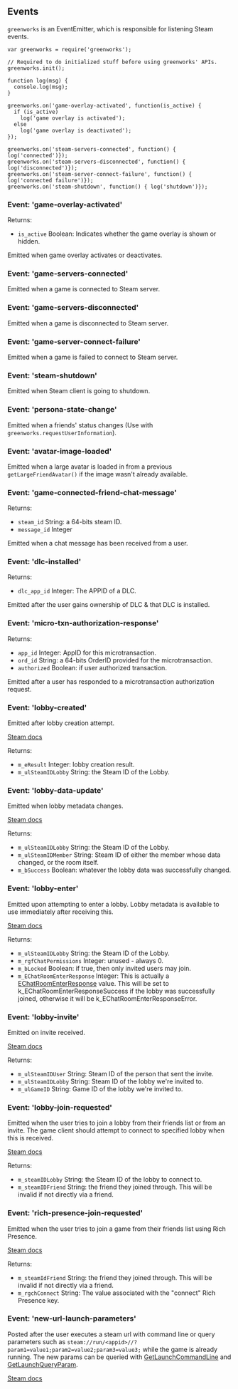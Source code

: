## Events

`greenworks` is an EventEmitter, which is responsible for listening Steam events.

```
var greenworks = require('greenworks');

// Required to do initialized stuff before using greenworks' APIs.
greenworks.init();

function log(msg) {
  console.log(msg);
}

greenworks.on('game-overlay-activated', function(is_active) {
  if (is_active)
    log('game overlay is activated');
  else
    log('game overlay is deactivated');
});

greenworks.on('steam-servers-connected', function() { log('connected')});
greenworks.on('steam-servers-disconnected', function() { log('disconnected')});
greenworks.on('steam-server-connect-failure', function() { log('connected failure')});
greenworks.on('steam-shutdown', function() { log('shutdown')});
```

### Event: 'game-overlay-activated'

Returns:
  * `is_active` Boolean:  Indicates whether the game overlay is shown or hidden.

Emitted when game overlay activates or deactivates.

### Event: 'game-servers-connected'

Emitted when a game is connected to Steam server.

### Event: 'game-servers-disconnected'

Emitted when a game is disconnected to Steam server.

### Event: 'game-server-connect-failure'

Emitted when a game is failed to connect to Steam server.

### Event: 'steam-shutdown'

Emitted when Steam client is going to shutdown.

### Event: 'persona-state-change'

Emitted when a friends' status changes (Use with
`greenworks.requestUserInformation`).

### Event: 'avatar-image-loaded'

Emitted when a large avatar is loaded in from a previous
`getLargeFriendAvatar()` if the image wasn't already available.

### Event: 'game-connected-friend-chat-message'

Returns:
* `steam_id` String: a 64-bits steam ID.
* `message_id` Integer

Emitted when a chat message has been received from a user.

### Event: 'dlc-installed'

Returns:
* `dlc_app_id` Integer: The APPID of a DLC.

Emitted after the user gains ownership of DLC & that DLC is installed.

### Event: 'micro-txn-authorization-response'

Returns:
* `app_id` Integer: AppID for this microtransaction.
* `ord_id` String: a 64-bits OrderID provided for the microtransaction.
* `authorized` Boolean: if user authorized transaction.

Emitted after a user has responded to a microtransaction authorization request.

### Event: 'lobby-created'

Emitted after lobby creation attempt.

[Steam docs](https://partner.steamgames.com/doc/api/ISteamMatchmaking#LobbyCreated_t)

Returns:
* `m_eResult` Integer: lobby creation result.
* `m_ulSteamIDLobby` String: the Steam ID of the Lobby.

### Event: 'lobby-data-update'

Emitted when lobby metadata changes.

[Steam docs](https://partner.steamgames.com/doc/api/ISteamMatchmaking#king#LobbyDataUpdate_t)

Returns:
* `m_ulSteamIDLobby` String: the Steam ID of the Lobby.
* `m_ulSteamIDMember` String: Steam ID of either the member whose data changed, or the room itself.
* `m_bSuccess` Boolean: whatever the lobby data was successfully changed.

### Event: 'lobby-enter'

Emitted upon attempting to enter a lobby. Lobby metadata is available to use immediately after receiving this.

[Steam docs](https://partner.steamgames.com/doc/api/ISteamMatchmaking#king#LobbyEnter_t)

Returns:
* `m_ulSteamIDLobby` String: the Steam ID of the Lobby.
* `m_rgfChatPermissions` Integer: unused - always 0.
* `m_bLocked` Boolean: if true, then only invited users may join.
* `m_EChatRoomEnterResponse` Integer: This is actually a [EChatRoomEnterResponse](https://partner.steamgames.com/doc/api/steam_api#EChatRoomEnterResponse) value. This will be set to k_EChatRoomEnterResponseSuccess if the lobby was successfully joined, otherwise it will be k_EChatRoomEnterResponseError.

### Event: 'lobby-invite'

Emitted on invite received.

[Steam docs](https://partner.steamgames.com/doc/api/ISteamMatchmaking#king#LobbyInvite_t)

Returns:
* `m_ulSteamIDUser` String: Steam ID of the person that sent the invite.
* `m_ulSteamIDLobby` String: Steam ID of the lobby we're invited to.
* `m_ulGameID` String: Game ID of the lobby we're invited to.

### Event: 'lobby-join-requested'

Emitted when the user tries to join a lobby from their friends list or from an invite. The game client should attempt to connect to specified lobby when this is received.

[Steam docs](https://partner.steamgames.com/doc/api/ISteamFriends#GameLobbyJoinRequested_t)

Returns:
* `m_steamIDLobby` String: the Steam ID of the lobby to connect to.
* `m_steamIDFriend` String: the friend they joined through. This will be invalid if not directly via a friend.

### Event: 'rich-presence-join-requested'

Emitted when the user tries to join a game from their friends list using Rich Presence.

[Steam docs](https://partner.steamgames.com/doc/api/ISteamFriends#GameRichPresenceJoinRequested_t)

Returns:
* `m_steamIdFriend` String: the friend they joined through. This will be invalid if not directly via a friend.
* `m_rgchConnect` String: The value associated with the "connect" Rich Presence key.

### Event: 'new-url-launch-parameters'

Posted after the user executes a steam url with command line or query parameters such as `steam://run/<appid>//?param1=value1;param2=value2;param3=value3;` while the game is already running. The new params can be queried with [GetLaunchCommandLine](https://partner.steamgames.com/doc/api/ISteamApps#GetLaunchCommandLine) and [GetLaunchQueryParam](https://partner.steamgames.com/doc/api/ISteamApps#GetLaunchQueryParam).

[Steam docs](https://partner.steamgames.com/doc/api/ISteamApps#NewUrlLaunchParameters_t)